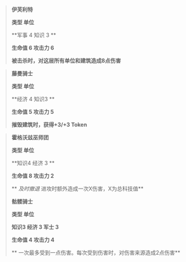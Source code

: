 >
> **伊芙利特**
> 
>**类型 单位**
> 
> **军事 4 知识 3	**
> 
> **生命值	6	攻击力	6**
> 
> **被击杀时，对这层所有单位和建筑造成8点伤害**

>
> **藤曼骑士**
> 
>**类型 单位**
> 
> **经济 4  知识3	**
> 
> **生命值	5	攻击力	5**
> 
> **摧毁建筑时，获得+3/+3 Token**

>
> **霍格沃兹巫师团**
> 
>**类型 单位**
> 
> **知识4  经济 3	**
> 
> **生命值	8	攻击力	2**
> 
> ** *及时撤退* 进攻时额外造成一次X伤害，X为总科技值**
> 
>
> **骷髅骑士**
> 
>**类型 单位**
> 
> **知识3  经济 3 军士 3**
> 
> **生命值	4	攻击力	4**
> 
> ** 一次最多受到一点伤害。每次受到伤害时，对伤害来源造成2点伤害**
> 
